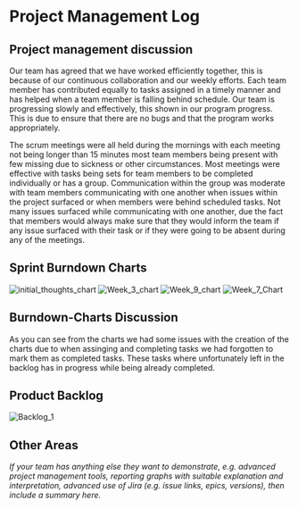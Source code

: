 # Project Management Log

## Project management discussion

Our team has agreed that we have worked efficiently together, this is because of our continuous collaboration and our weekly efforts.
Each team member has contributed equally to tasks assigned in a timely manner and has helped when a team member is falling behind schedule. Our team is progressing slowly and effectively, this shown in our program progress. This is due to ensure that there are no bugs and that the program works appropriately.

The scrum meetings were all held during the mornings with each meeting not being longer than 15 minutes most team members being present with few missing due to sickness or other circumstances. Most meetings were effective with tasks being sets for team members to be completed individually or has a group.
Communication within the group was moderate with team members communicating with one another when issues within the project surfaced or when members were behind scheduled tasks. 
Not many issues surfaced while communicating with one another, due the fact that members would always make sure that they would inform the team if any issue surfaced with their task or if they were going to be absent during any of the meetings. 
## Sprint Burndown Charts
![initial_thoughts_chart](/uploads/43d8648a4eca9667bc1e969a4c72d68a/initial_thoughts_chart.PNG)
![Week_3_chart](/uploads/809b43a9ff4b12b762d1897b4293d3b6/Week_3_chart.PNG)
![Week_9_chart](/uploads/2582aeac26a9b599996eeb281d4e58ad/Week_9_chart.PNG)
![Week_7_Chart](/uploads/5dbc6a13af13d3f97d5d321c690ea645/Week_7_Chart.PNG)





## Burndown-Charts Discussion
As you can see from the charts we had some issues with  the creation of the charts due to when assinging and completing tasks we had forgotten to mark them as completed tasks. These tasks where unfortunately left in the backlog has in progress while being already completed. 

## Product Backlog
![Backlog_1](/uploads/0ee5e00bccbd3d628e1612bf2d9b2fcb/Backlog_1.PNG)


## Other Areas
*If your team has anything else they want to demonstrate, e.g. advanced project management tools, reporting graphs with suitable explanation and interpretation, advanced use of Jira (e.g. issue links, epics, versions), then include a summary here.*
